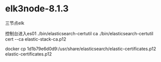 # elk3node-8.1.3
 三节点elk



控制台进入es01
./bin/elasticsearch-certutil ca
./bin/elasticsearch-certutil cert --ca elastic-stack-ca.p12


docker cp  1d1b79e6d0d9:/usr/share/elasticsearch/elastic-certificates.p12 elastic-certificates.p12
